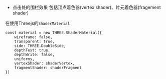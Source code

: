 - 点击处的围栏效果
包括顶点着色器(vertex shader)、片元着色器(fragement shader)

在使用Threejs的`ShaderMaterial`

```javacsript
const material = new THREE.ShaderMaterial({
    wireframe: false,
    transparent: true,
    side: THREE.DoubleSide,
    depthTest: true,
    depthWrite: false,
    uniforms,
    vertexShader: shaderVertex,
    fragmentShader: shaderFragment
})
```
